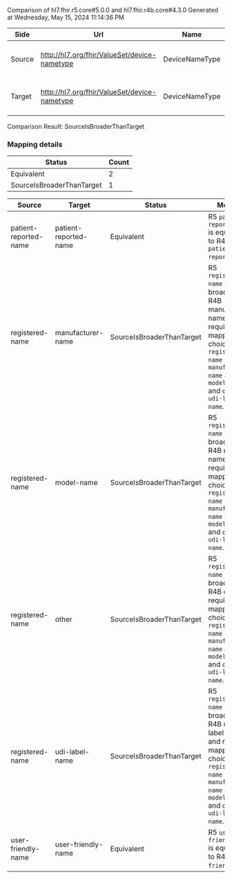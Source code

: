 Comparison of hl7.fhir.r5.core#5.0.0 and hl7.fhir.r4b.core#4.3.0
Generated at Wednesday, May 15, 2024 11:14:36 PM

| Side | Url | Name | Title | Description |
| --- | --- | --- | --- | --- |
| Source | http://hl7.org/fhir/ValueSet/device-nametype | DeviceNameType | Device Name Type | The type of name the device is referred by. |
| Target | http://hl7.org/fhir/ValueSet/device-nametype | DeviceNameType | DeviceNameType | The type of name the device is referred by. |


Comparison Result: SourceIsBroaderThanTarget


### Mapping details

| Status | Count |
| ------ | ----- |
Equivalent | 2 |
SourceIsBroaderThanTarget | 1 |


| Source | Target | Status | Message |
| ------ | ------ | ------ | ------- |
| patient-reported-name | patient-reported-name | Equivalent | R5 `patient-reported-name` is equivalent to R4B `patient-reported-name`. |
| registered-name | manufacturer-name | SourceIsBroaderThanTarget | R5 `registered-name` is broader than R4B manufacturer-name and requires mapping choice. `registered-name` maps to `manufacturer-name` and `model-name` and `other` and `udi-label-name`. |
| registered-name | model-name | SourceIsBroaderThanTarget | R5 `registered-name` is broader than R4B model-name and requires mapping choice. `registered-name` maps to `manufacturer-name` and `model-name` and `other` and `udi-label-name`. |
| registered-name | other | SourceIsBroaderThanTarget | R5 `registered-name` is broader than R4B other and requires mapping choice. `registered-name` maps to `manufacturer-name` and `model-name` and `other` and `udi-label-name`. |
| registered-name | udi-label-name | SourceIsBroaderThanTarget | R5 `registered-name` is broader than R4B udi-label-name and requires mapping choice. `registered-name` maps to `manufacturer-name` and `model-name` and `other` and `udi-label-name`. |
| user-friendly-name | user-friendly-name | Equivalent | R5 `user-friendly-name` is equivalent to R4B `user-friendly-name`. |

